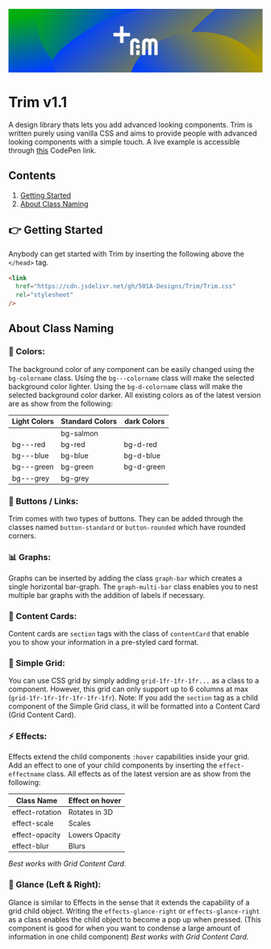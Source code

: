 ![Trim-Logo](Trim-Banner.png)

# Trim v1.1

A design library thats lets you add advanced looking components.
Trim is written purely using vanilla CSS and aims to provide people with advanced looking components with a simple touch.
A live example is accessible through [this](https://codepen.io/501A/project/editor/XbnYoK) CodePen link.

## Contents

1. [Getting Started](#gs)
2. [About Class Naming](#acn)

<a name="gs"></a>

## 👉 Getting Started

Anybody can get started with Trim by inserting the following above the `</head>` tag.

```html
<link
  href="https://cdn.jsdelivr.net/gh/501A-Designs/Trim/Trim.css"
  rel="stylesheet"
/>
```

<a name="acn"></a>

## About Class Naming

### 🎨 Colors:

The background color of any component can be easily changed using the `bg-colorname` class.
Using the `bg---colorname` class will make the selected background color lighter.
Using the `bg-d-colorname` class will make the selected background color darker.
All existing colors as of the latest version are as show from the following:

| Light Colors | Standard Colors | dark Colors |
| ------------ | --------------- | ----------- |
|              | bg-salmon       |             |
| bg---red     | bg-red          | bg-d-red    |
| bg---blue    | bg-blue         | bg-d-blue   |
| bg---green   | bg-green        | bg-d-green  |
| bg---grey    | bg-grey         |             |

### 🔘 Buttons / Links:

Trim comes with two types of buttons. They can be added through the classes named `button-standard` or `button-rounded` which have rounded corners.

### 📊 Graphs:

Graphs can be inserted by adding the class `graph-bar` which creates a single horizontal bar-graph. The `graph-multi-bar` class enables you to nest multiple bar graphs with the addition of labels if necessary.

### 🎴 Content Cards:

Content cards are `section` tags with the class of `contentCard` that enable you to show your information in a pre-styled card format.

### 🔳 Simple Grid:

You can use CSS grid by simply adding `grid-1fr-1fr-1fr...` as a class to a component. However, this grid can only support up to 6 columns at max (`grid-1fr-1fr-1fr-1fr-1fr-1fr`). Note: If you add the `section` tag as a child component of the Simple Grid class, it will be formatted into a Content Card (Grid Content Card).

### ⚡ Effects:

Effects extend the child components `:hover` capabilities inside your grid. Add an effect to one of your child components by inserting the `effect-effectname` class. All effects as of the latest version are as show from the following:

| Class Name      | Effect on hover |
| --------------- | --------------- |
| effect-rotation | Rotates in 3D   |
| effect-scale    | Scales          |
| effect-opacity  | Lowers Opacity  |
| effect-blur     | Blurs           |

_Best works with Grid Content Card._

### 👀 Glance (Left & Right):

Glance is similar to Effects in the sense that it extends the capability of a grid child object. Writing the `effects-glance-right` or `effects-glance-right` as a class enables the child object to become a pop up when pressed. (This component is good for when you want to condense a large amount of information in one child component)
_Best works with Grid Content Card._
